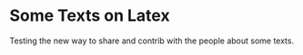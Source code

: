 Some Texts on Latex
====================

Testing the new way to share and contrib with the people
about some texts. 
